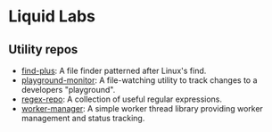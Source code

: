 # Liquid Labs

## Utility repos

- [find-plus](https://github.com/liquid-labs/find-plus): A file finder patterned after Linux's find.
- [playground-monitor](https://github.com/liquid-labs/playground-monitor): A file-watching utility to track changes to a developers "playground".
- [regex-repo](https://github.com/liquid-labs/regex-repo): A collection of useful regular expressions.
- [worker-manager](https://github.com/liquid-labs/worker-manager): A simple worker thread library providing worker management and status tracking.
